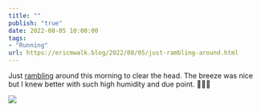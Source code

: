 ```yaml
---
title: ""
publish: "true"
date: 2022-08-05 10:00:00
tags:
- "Running"
url: https://ericmwalk.blog/2022/08/05/just-rambling-around.html
---
```

Just [rambling](http://www.strava.com/activities/7586421651) around this morning to clear the head. The breeze was nice but I knew better with such high humidity and due point. 🏃🏻‍♂️

![](https://ericmwalk.blog/uploads/2022/e01469daa8.jpg)
